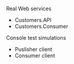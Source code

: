 Real Web services
- Customers.API
- Customers.Consumer


Console test simulations
- Puslisher client
- Consumer client
